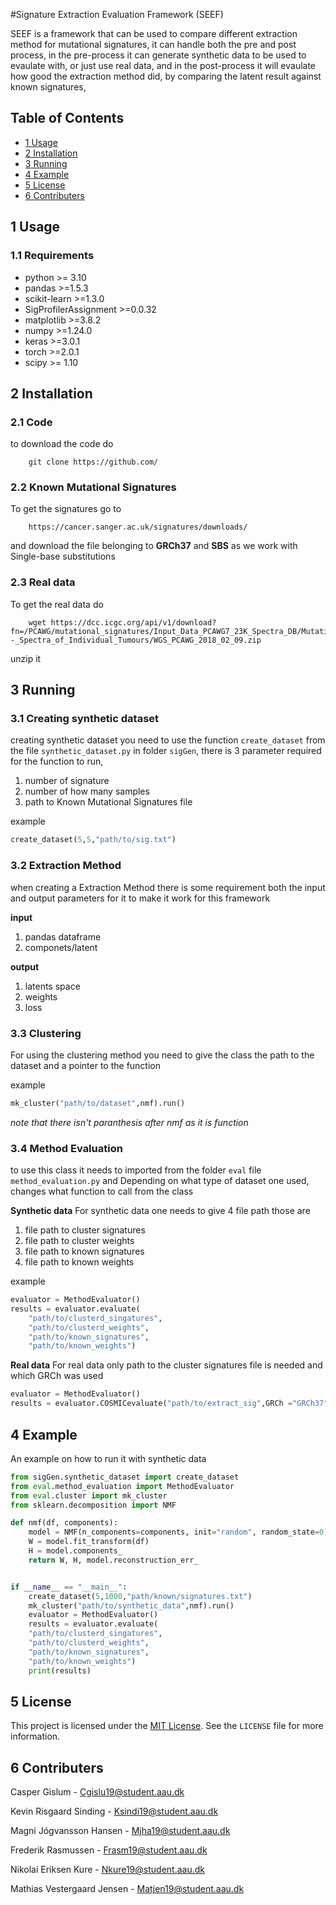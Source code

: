 #Signature Extraction Evaluation Framework (SEEF)

SEEF is a framework that can be used to compare different extraction method for mutational signatures, it can handle both the pre and post process, in the pre-process it can generate synthetic data to be used to evaulate with, or just use real data, and in the post-process it will evaulate how good the extraction method did, by comparing the latent result against known signatures,

## Table of Contents

- [1 Usage](#1-usage)
- [2 Installation](#2-installation)
- [3 Running](#3-running)
- [4 Example](#4-example)
- [5 License](#5-license)
- [6 Contributers](#6-contributers)

## 1 Usage
### 1.1 Requirements
- python >= 3.10
- pandas >=1.5.3
- scikit-learn >=1.3.0 
- SigProfilerAssignment >=0.0.32
- matplotlib >=3.8.2
- numpy >=1.24.0
- keras >=3.0.1
- torch >=2.0.1
- scipy >= 1.10


## 2 Installation
### 2.1 Code
to download the code do
```shell
    git clone https://github.com/
```
### 2.2 Known Mutational Signatures
To get the signatures go to
```shell
    https://cancer.sanger.ac.uk/signatures/downloads/
```

and download the file belonging to **GRCh37** and **SBS** as we work with Single-base substitutions

### 2.3 Real data
To get the real data do
```shell
    wget https://dcc.icgc.org/api/v1/download?fn=/PCAWG/mutational_signatures/Input_Data_PCAWG7_23K_Spectra_DB/Mutation_Catalogs_--_Spectra_of_Individual_Tumours/WGS_PCAWG_2018_02_09.zip
```
unzip it



## 3 Running

### 3.1 Creating synthetic dataset
creating synthetic dataset you need to use the function `create_dataset` from the file `synthetic_dataset.py` in folder `sigGen`, there is 3 parameter required for the function to run, 
1. number of signature
2. number of how many samples
3. path to Known Mutational Signatures file

example

```python
create_dataset(5,5,"path/to/sig.txt")
```

### 3.2 Extraction Method 
when creating a Extraction Method there is some requirement both the input and output parameters for it to make it work for this framework

**input**
1. pandas dataframe
2. componets/latent

**output**
1. latents space
2. weights
3. loss

### 3.3 Clustering
For using the clustering method you need to give the class the path to the dataset and a pointer to the function

example
```python
mk_cluster("path/to/dataset",nmf).run()
```
*note that there isn't paranthesis after nmf as it is function*

### 3.4 Method Evaluation
to use this class it needs to imported from the folder `eval` file `method_evaluation.py` and
Depending on what type of dataset one used, changes what function to call from the class

**Synthetic data**
For synthetic data one needs to give 4 file path those are
1. file path to cluster signatures
2. file path to cluster weights
3. file path to known signatures
4. file path to known weights

example
```python
evaluator = MethodEvaluator()
results = evaluator.evaluate(
    "path/to/clusterd_singatures",
    "path/to/clusterd_weights",
    "path/to/known_signatures",
    "path/to/known_weights")
```
**Real data**
For real data only path to the cluster signatures file is needed and which GRCh was used

```python
evaluator = MethodEvaluator()
results = evaluator.COSMICevaluate("path/to/extract_sig",GRCh ="GRCh37")
```

## 4 Example
An example on how to run it with synthetic data
```python
from sigGen.synthetic_dataset import create_dataset
from eval.method_evaluation import MethodEvaluator
from eval.cluster import mk_cluster
from sklearn.decomposition import NMF

def nmf(df, components):
    model = NMF(n_components=components, init="random", random_state=0)
    W = model.fit_transform(df)
    H = model.components_
    return W, H, model.reconstruction_err_


if __name__ == "__main__":
    create_dataset(5,1000,"path/known/signatures.txt")
    mk_cluster("path/to/synthetic_data",nmf).run()
    evaluator = MethodEvaluator()
    results = evaluator.evaluate(
    "path/to/clusterd_singatures",
    "path/to/clusterd_weights",
    "path/to/known_signatures",
    "path/to/known_weights")
    print(results)
```

## 5 License

This project is licensed under the [MIT License](LICENSE). See the `LICENSE` file for more information.

## 6 Contributers

Casper Gislum - Cgislu19@student.aau.dk

Kevin Risgaard Sinding - Ksindi19@student.aau.dk

Magni Jógvansson Hansen - Mjha19@student.aau.dk

Frederik Rasmussen - Frasm19@student.aau.dk

Nikolai Eriksen Kure - Nkure19@student.aau.dk

Mathias Vestergaard Jensen  - Matjen19@student.aau.dk



